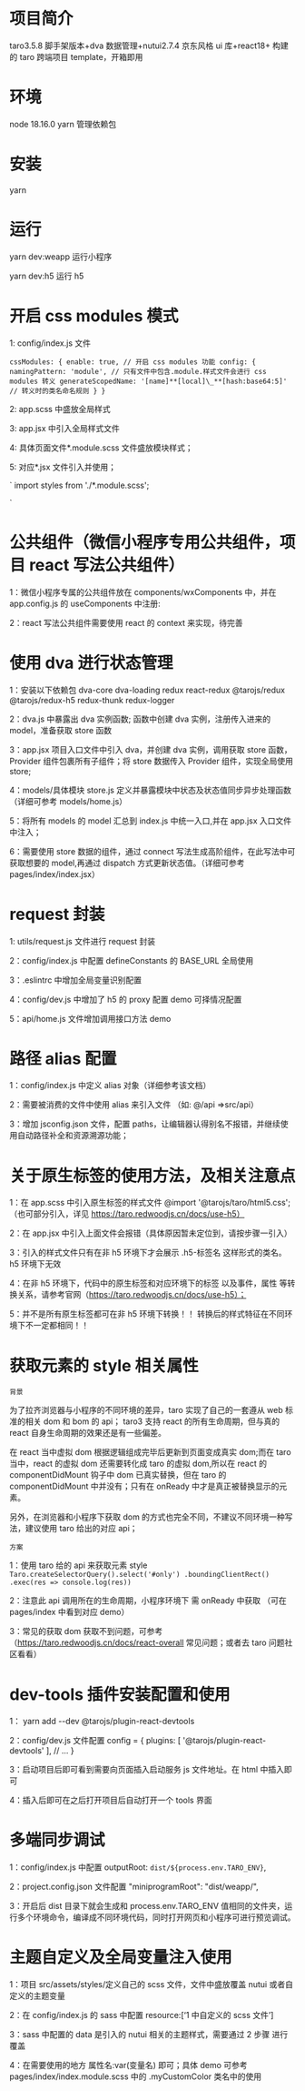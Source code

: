 # 项目简介

taro3.5.8 脚手架版本+dva 数据管理+nutui2.7.4 京东风格 ui 库+react18+ 构建的 taro 跨端项目 template，开箱即用

# 环境

node 18.16.0 yarn 管理依赖包

# 安装

yarn

# 运行

yarn dev:weapp 运行小程序

yarn dev:h5 运行 h5

# 开启 css modules 模式

1: config/index.js 文件

`cssModules: {
    enable: true, // 开启 css modules 功能
    config: {
    namingPattern: 'module', // 只有文件中包含.module.样式文件会进行 css modules 转义
    generateScopedName: '[name]**[local]\_**[hash:base64:5]' // 转义时的类名命名规则
    }
}`

2: app.scss 中盛放全局样式

3: app.jsx 中引入全局样式文件

4: 具体页面文件\*.module.scss 文件盛放模块样式；

5: 对应\*.jsx 文件引入并使用；

`
import styles from './\*.module.scss';

<div className={styles.btn}></div>
`

# 公共组件（微信小程序专用公共组件，项目 react 写法公共组件）

1：微信小程序专属的公共组件放在 components/wxComponents 中，并在 app.config.js 的 useComponents 中注册:

2：react 写法公共组件需要使用 react 的 context 来实现，待完善

# 使用 dva 进行状态管理

1：安装以下依赖包
dva-core dva-loading redux react-redux @tarojs/redux @tarojs/redux-h5 redux-thunk redux-logger

2：dva.js 中暴露出 dva 实例函数; 函数中创建 dva 实例，注册传入进来的 model，准备获取 store 函数

3：app.jsx 项目入口文件中引入 dva，并创建 dva 实例，调用获取 store 函数，Provider 组件包裹所有子组件；将 store 数据传入 Provider 组件，实现全局使用 store;

4：models/具体模块 store.js 定义并暴露模块中状态及状态值同步异步处理函数（详细可参考 models/home.js）

5：将所有 models 的 model 汇总到 index.js 中统一入口,并在 app.jsx 入口文件中注入；

6：需要使用 store 数据的组件，通过 connect 写法生成高阶组件，在此写法中可获取想要的 model,再通过 dispatch 方式更新状态值。（详细可参考 pages/index/index.jsx）

# request 封装

1: utils/request.js 文件进行 request 封装

2：config/index.js 中配置 defineConstants 的 BASE_URL 全局使用

3：.eslintrc 中增加全局变量识别配置

4：config/dev.js 中增加了 h5 的 proxy 配置 demo 可择情况配置

5：api/home.js 文件增加调用接口方法 demo

# 路径 alias 配置

1：config/index.js 中定义 alias 对象（详细参考该文档）

2：需要被消费的文件中使用 alias 来引入文件 （如: @/api =>src/api）

3：增加 jsconfig.json 文件，配置 paths，让编辑器认得别名不报错，并继续使用自动路径补全和资源溯源功能；

# 关于原生标签的使用方法，及相关注意点

1：在 app.scss 中引入原生标签的样式文件 @import '@tarojs/taro/html5.css';（也可部分引入，详见 https://taro.redwoodjs.cn/docs/use-h5）

2：在 app.jsx 中引入上面文件会报错（具体原因暂未定位到，请按步骤一引入）

3：引入的样式文件只有在非 h5 环境下才会展示 .h5-标签名 这样形式的类名。h5 环境下无效

4：在非 h5 环境下，代码中的原生标签和对应环境下的标签 以及事件，属性 等转换关系，请参考官网（https://taro.redwoodjs.cn/docs/use-h5）；

5：并不是所有原生标签都可在非 h5 环境下转换！！ 转换后的样式特征在不同环境下不一定都相同！！

# 获取元素的 style 相关属性

    背景

为了拉齐浏览器与小程序的不同环境的差异，taro 实现了自己的一套遵从 web 标准的相关 dom 和 bom 的 api；
taro3 支持 react 的所有生命周期，但与真的 react 自身生命周期的效果还是有一些偏差。

在 react 当中虚拟 dom 根据逻辑组成完毕后更新到页面变成真实 dom;而在 taro 当中，react 的虚拟 dom 还需要转化成 taro 的虚拟 dom,所以在 react 的 componentDidMount 钩子中 dom 已真实替换，但在 taro 的 componentDidMount 中并没有；只有在 onReady 中才是真正被替换显示的元素。

另外，在浏览器和小程序下获取 dom 的方式也完全不同，不建议不同环境一种写法，建议使用 taro 给出的对应 api；

    方案

1：使用 taro 给的 api 来获取元素 style
`Taro.createSelectorQuery().select('#only')
      .boundingClientRect()
      .exec(res => console.log(res))`

2：注意此 api 调用所在的生命周期，小程序环境下 需 onReady 中获取 （可在 pages/index 中看到对应 demo）

3：常见的获取 dom 获取不到问题，可参考（https://taro.redwoodjs.cn/docs/react-overall 常见问题；或者去 taro 问题社区看看）

# dev-tools 插件安装配置和使用

1： yarn add --dev @tarojs/plugin-react-devtools

2：config/dev.js 文件配置
config = {
plugins: [
'@tarojs/plugin-react-devtools'
],
// ...
}

3：启动项目后即可看到需要向页面插入启动服务 js 文件地址。在 html 中插入即可

4：插入后即可在之后打开项目后自动打开一个 tools 界面

# 多端同步调试

1：config/index.js 中配置 outputRoot: `dist/${process.env.TARO_ENV}`,

2：project.config.json 文件配置 "miniprogramRoot": "dist/weapp/",

3：开启后 dist 目录下就会生成和 process.env.TARO_ENV 值相同的文件夹，运行多个环境命令，编译成不同环境代码，同时打开网页和小程序可进行预览调试。

# 主题自定义及全局变量注入使用

1：项目 src/assets/styles/定义自己的 scss 文件，文件中盛放覆盖 nutui 或者自定义的主题变量

2：在 config/index.js 的 sass 中配置 resource:[‘1 中自定义的 scss 文件’]

3：sass 中配置的 data 是引入的 nutui 相关的主题样式，需要通过 2 步骤 进行覆盖

4：在需要使用的地方 属性名:var(变量名) 即可；具体 demo 可参考 pages/index/index.module.scss 中的
.myCustomColor 类名中的使用
